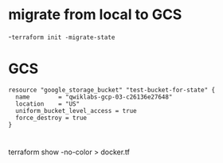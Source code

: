 # migrate from local to GCS
-`terraform init -migrate-state`

# GCS
```
resource "google_storage_bucket" "test-bucket-for-state" {
  name        = "qwiklabs-gcp-03-c26136e27648"
  location    = "US"
  uniform_bucket_level_access = true
  force_destroy = true
}
```

# 
terraform show -no-color > docker.tf
